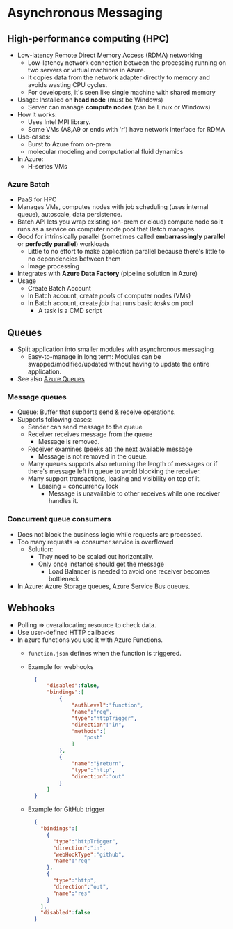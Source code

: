 # Asynchronous Messaging

## High-performance computing (HPC)

- Low-latency Remote Direct Memory Access (RDMA) networking
  - Low-latency network connection between the processing running on two servers or virtual machines in Azure.
  - It copies data from the network adapter directly to memory and avoids wasting CPU cycles.
  - For developers, it's seen like single machine with shared memory
- Usage: Installed on **head node** (must be Windows)
  - Server can manage **compute nodes** (can be Linux or Windows)
- How it works:
  - Uses Intel MPI library.
  - Some VMs (A8,A9 or ends with 'r') have network interface for RDMA
- Use-cases:
  - Burst to Azure from on-prem
  - molecular modeling and computational fluid dynamics
- In Azure:
  - H-series VMs

### Azure Batch

- PaaS for HPC
- Manages VMs, computes nodes with job scheduling (uses internal queue), autoscale, data persistence.
- Batch API lets you wrap existing (on-prem or cloud) compute node so it runs as a service on computer node pool that Batch manages.
- Good for intrinsically parallel (sometimes called **embarrassingly parallel** or **perfectly parallel**) workloads
  - Little to no effort to make application parallel because there's little to no dependencies between them
  - Image processing
- Integrates with **Azure Data Factory** (pipeline solution in Azure)
- Usage
  - Create Batch Account
  - In Batch account, create _pools_ of computer nodes (VMs)
  - In Batch account, create _job_ that runs basic _tasks_ on pool
    - A task is a CMD script

## Queues

- Split application into smaller modules with asynchronous messaging
  - Easy-to-manage in long term: Modules can be swapped/modified/updated without having to update the entire application.
- See also [Azure Queues](./5.1.1.%20Azure%20Queues%20(Storage%20Queues%20&%20Event%20Grid%20&%20Service%20Bus%20&%20Event%20Hubs%20&%20IoT%20Hub).md)

### Message queues

- Queue: Buffer that supports send & receive operations.
- Supports following cases:
  - Sender can send message to the queue
  - Receiver receives message from the queue
    - Message is removed.
  - Receiver examines (peeks at) the next available message
    - Message is not removed in the queue.
  - Many queues supports also returning the length of messages or if there's message left in queue to avoid blocking the receiver.
  - Many support transactions, leasing and visibility on top of it.
    - Leasing = concurrency lock
      - Message is unavailable to other receives while one receiver handles it.

### Concurrent queue consumers

- Does not block the business logic while requests are processed.
- Too many requests => consumer service is overflowed
  - Solution:
    - They need to be scaled out horizontally.
    - Only once instance should get the message
      - Load Balancer is needed to avoid one receiver becomes bottleneck
- In Azure: Azure Storage queues, Azure Service Bus queues.

## Webhooks

- Polling => overallocating resource to check data.
- Use user-defined HTTP callbacks
- In azure functions you use it with Azure Functions.
  - `function.json` defines when the function is triggered.
  - Example for webhooks

    ```json
      {
          "disabled":false,
          "bindings":[
              {
                  "authLevel":"function",
                  "name":"req",
                  "type":"httpTrigger",
                  "direction":"in",
                  "methods":[
                      "post"
                  ]
              },
              {
                  "name":"$return",
                  "type":"http",
                  "direction":"out"
              }
          ]
      }
    ```

  - Example for GitHub trigger

    ```json
      {
        "bindings":[
          {
            "type":"httpTrigger",
            "direction":"in",
            "webHookType":"github",
            "name":"req"
          },
          {
            "type":"http",
            "direction":"out",
            "name":"res"
          }
        ],
        "disabled":false
      }
    ```
